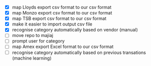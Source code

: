 - [x] map Lloyds export csv format to our csv format
- [x] map Monzo export csv format to our csv format
- [x] map TSB export csv format to our csv format
- [x] make it easier to import output csv file
- [x] recognise category automatically based on vendor (manual)
- [ ] move repo to majiaj
- [ ] prompt user for category
- [ ] map Amex export Excel format to our csv format
- [ ] recognise category automatically based on previous transations (machine learning)
